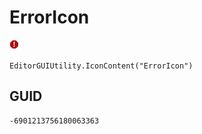# ErrorIcon
![](/img/ErrorIcon.png)

``` CSharp
EditorGUIUtility.IconContent("ErrorIcon")
```
## GUID
```
-6901213756180063363
```
